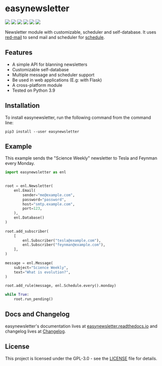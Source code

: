 # easynewsletter

![](https://img.shields.io/badge/python-3.6%2B-blue)
![](https://img.shields.io/pypi/v/easynewsletter)
![](https://img.shields.io/pypi/dm/easynewsletter)
![](https://readthedocs.org/projects/easynewsletter/badge/?version=latest)
![](https://img.shields.io/github/license/beucismis/easynewsletter)
![](https://img.shields.io/badge/style-black-black)

Newsletter module with customizable, scheduler and self-database. It uses [red-mail](https://github.com/Miksus/red-mail) to send mail and scheduler for [schedule](https://github.com/dbader/schedule).

## Features
- A simple API for blanning newsletters
- Customizable self-database
- Multiple message and scheduler support
- Be used in web applications (E.g: with Flask)
- A cross-platform module
- Tested on Python 3.9

## Installation
To install easynewsletter, run the following command from the command line:

```shell
pip3 install --user easynewsletter
```

## Example
This example sends the "Science Weekly" newsletter to Tesla and Feynman every Monday.

```python
import easynewsletter as enl
  
  
root = enl.Newsletter(
    enl.Email(
        sender="me@example.com",
        password="password",
        host="smtp.example.com",
        port=123,
    ),
    enl.Database()
)
  
root.add_subscriber(
    [
        enl.Subscriber("tesla@example.com"),
        enl.Subscriber("feynman@example.com"),
    ],
)
  
message = enl.Message(
    subject="Science Weekly",
    text="What is evolution?",
)
  
root.add_rule(message, enl.Schedule.every().monday)

while True:
    root.run_pending()
```

## Docs and Changelog
easynewsletter's documentation lives at [easynewsletter.readthedocs.io](https://easynewsletter.readthedocs.io) and changelog lives at [Changelog](https://easynewsletter.readthedocs.io/en/latest/changelog.html).

## License
This project is licensed under the GPL-3.0 - see the [LICENSE](LICENSE) file for details.
